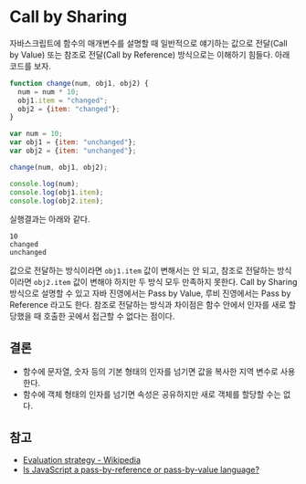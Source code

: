 # Call by Sharing

자바스크립트에 함수의 매개변수를 설명할 때 일반적으로 얘기하는 값으로 전달(Call by Value) 또는 참조로 전달(Call by Reference) 방식으로는 이해하기 힘들다. 아래 코드를 보자.

```js
function change(num, obj1, obj2) {
  num = num * 10;
  obj1.item = "changed";
  obj2 = {item: "changed"};
}

var num = 10;
var obj1 = {item: "unchanged"};
var obj2 = {item: "unchanged"};

change(num, obj1, obj2);

console.log(num);
console.log(obj1.item);
console.log(obj2.item);
```

실행결과는 아래와 같다.

```
10
changed
unchanged
```

값으로 전달하는 방식이라면 `obj1.item` 값이 변해서는 안 되고, 참조로 전달하는 방식이라면 `obj2.item` 값이 변해야 하지만 두 방식 모두 만족하지 못한다. Call by Sharing 방식으로 설명할 수 있고 자바 진영에서는 Pass by Value, 루비 진영에서는 Pass by Reference 라고도 한다. 참조로 전달하는 방식과 차이점은 함수 안에서 인자를 새로 할당했을 때 호출한 곳에서 접근할 수 없다는 점이다.

## 결론

- 함수에 문자열, 숫자 등의 기본 형태의 인자를 넘기면 값을 복사한 지역 변수로 사용한다.
- 함수에 객체 형태의 인자를 넘기면 속성은 공유하지만 새로 객체를 할당할 수는 없다.

## 참고

- [Evaluation strategy - Wikipedia](http://en.wikipedia.org/wiki/Evaluation_strategy#Call_by_sharing)
- [Is JavaScript a pass-by-reference or pass-by-value language?](http://stackoverflow.com/questions/518000/is-javascript-a-pass-by-reference-or-pass-by-value-language)
